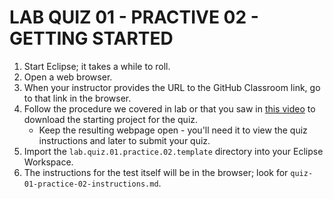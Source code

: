 # LAB QUIZ 01 - PRACTIVE 02 - GETTING STARTED

1. Start Eclipse; it takes a while to roll.
1. Open a web browser.
1. When your instructor provides the URL to the GitHub Classroom link, go to that link in the browser.
1. Follow the procedure we covered in lab or that you saw in [this video](https://drive.google.com/open?id=1tSUzOjyC7nFfRdFrPsv7lifdoQkDbREI) to download the starting project for the quiz.
   - Keep the resulting webpage open - you'll need it to view the quiz instructions and later to submit your quiz.
1. Import the `lab.quiz.01.practice.02.template` directory into your Eclipse Workspace.
1. The instructions for the test itself will be in the browser; look for `quiz-01-practice-02-instructions.md`.